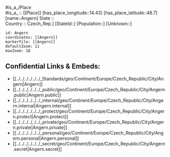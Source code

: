 ﻿---
location: [48.7,14.43] 
mapzoom: [7,12] 
mapmarker: city 
type: City
tags:
- geo/City


SpocWebEntityId: 28827
isDeleted: false
confidential: public

---
#is_a_/Place  
#is_a_ :: [[Place]] 
[has_place_longitude::14.43] 
[has_place_latitude::48.7] 
[name::Angern] 
State ::  
Country :: Czech_Rep.] 
[StateId::] 
[Population::] 
[Unknown::] 


```leaflet
id: Angern
coordinates: [[Angern]] 
markerFile: [[Angern]] 
defaultZoom: 11 
maxZoom: 18
```


## Confidential Links & Embeds: 
- [[../../../../../../_Standards/geo/Continent/Europe/Czech_Republic/City/Angern|Angern]] 
- [[../../../../../../_public/geo/Continent/Europe/Czech_Republic/City/Angern.public|Angern.public]] 
- [[../../../../../../_internal/geo/Continent/Europe/Czech_Republic/City/Angern.internal|Angern.internal]] 
- [[../../../../../../_protect/geo/Continent/Europe/Czech_Republic/City/Angern.protect|Angern.protect]] 
- [[../../../../../../_private/geo/Continent/Europe/Czech_Republic/City/Angern.private|Angern.private]] 
- [[../../../../../../_personal/geo/Continent/Europe/Czech_Republic/City/Angern.personal|Angern.personal]] 
- [[../../../../../../_secret/geo/Continent/Europe/Czech_Republic/City/Angern.secret|Angern.secret]] 
